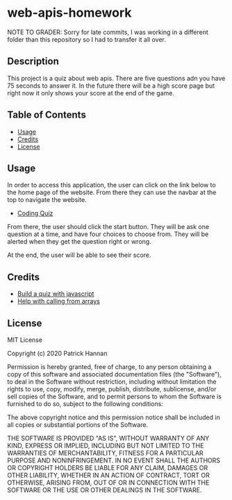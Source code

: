 # web-apis-homework
NOTE TO GRADER: Sorry for late commits, I was working in a different folder than this repository so I had to transfer it all over.
## Description 

This project is a quiz about web apis. There are five questions adn you have 75 seconds to answer it. In the future there will be a high score page but right now it only shows your score at the end of the game.


## Table of Contents

* [Usage](#usage)
* [Credits](#credits)
* [License](#license)


## Usage 

In order to access this application, the user can click on the link below to the home page of the website. From there they can use the navbar at the top to navigate the website.

* [Coding Quiz](https://patrickhannan.github.io/web-apis-homework/)

From there, the user should click the start button. They will be ask one question at a time, and have four choices to choose from. They will be alerted when they get the question right or wrong.

At the end, the user will be able to see their score.


## Credits

* [Build a quiz with javascript](https://www.youtube.com/watch?v=riDzcEQbX6k)
* [Help with calling from arrays](https://www.w3schools.com/js/js_arrays.asp)

## License

MIT License

Copyright (c) 2020 Patrick Hannan

Permission is hereby granted, free of charge, to any person obtaining a copy of this software and associated documentation files (the "Software"), to deal in the Software without restriction, including without limitation the rights to use, copy, modify, merge, publish, distribute, sublicense, and/or sell copies of the Software, and to permit persons to whom the Software is furnished to do so, subject to the following conditions:

The above copyright notice and this permission notice shall be included in all copies or substantial portions of the Software.

THE SOFTWARE IS PROVIDED "AS IS", WITHOUT WARRANTY OF ANY KIND, EXPRESS OR IMPLIED, INCLUDING BUT NOT LIMITED TO THE WARRANTIES OF MERCHANTABILITY, FITNESS FOR A PARTICULAR PURPOSE AND NONINFRINGEMENT. IN NO EVENT SHALL THE AUTHORS OR COPYRIGHT HOLDERS BE LIABLE FOR ANY CLAIM, DAMAGES OR OTHER LIABILITY, WHETHER IN AN ACTION OF CONTRACT, TORT OR OTHERWISE, ARISING FROM, OUT OF OR IN CONNECTION WITH THE SOFTWARE OR THE USE OR OTHER DEALINGS IN THE SOFTWARE.